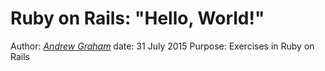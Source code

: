 # Ruby on Rails: "Hello, World!"

Author: 	[*Andrew Graham*](http://www.prograham.net/)
date:		31 July 2015
Purpose:	Exercises in Ruby on Rails
